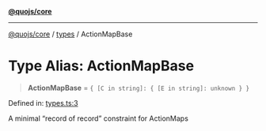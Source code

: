 [**@quojs/core**](../../README.md)

***

[@quojs/core](../../README.md) / [types](../README.md) / ActionMapBase

# Type Alias: ActionMapBase

> **ActionMapBase** = `{ [C in string]: { [E in string]: unknown } }`

Defined in: [types.ts:3](https://github.com/quojs/quojs/blob/bb0aab212261db76d8cdd24be568e1eb39570c11/packages/core/src/types.ts#L3)

A minimal “record of record” constraint for ActionMaps
